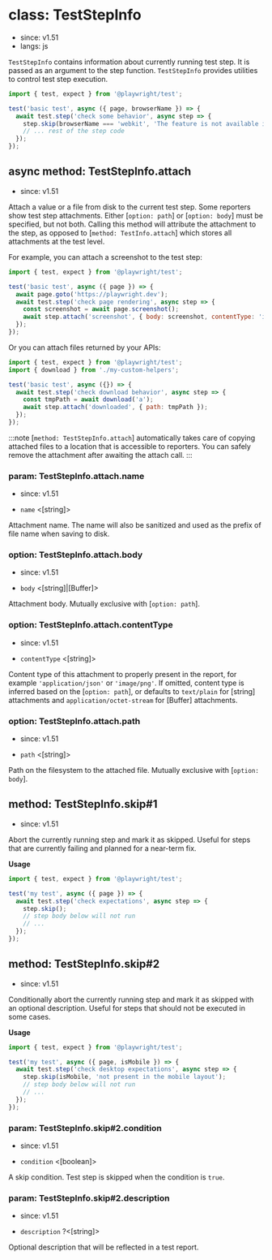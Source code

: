 # class: TestStepInfo
* since: v1.51
* langs: js

`TestStepInfo` contains information about currently running test step. It is passed as an argument to the step function. `TestStepInfo` provides utilities to control test step execution.

```js
import { test, expect } from '@playwright/test';

test('basic test', async ({ page, browserName }) => {
  await test.step('check some behavior', async step => {
    step.skip(browserName === 'webkit', 'The feature is not available in WebKit');
    // ... rest of the step code
  });
});
```

## async method: TestStepInfo.attach
* since: v1.51

Attach a value or a file from disk to the current test step. Some reporters show test step attachments. Either [`option: path`] or [`option: body`] must be specified, but not both. Calling this method will attribute the attachment to the step, as opposed to [`method: TestInfo.attach`] which stores all attachments at the test level.

For example, you can attach a screenshot to the test step:

```js
import { test, expect } from '@playwright/test';

test('basic test', async ({ page }) => {
  await page.goto('https://playwright.dev');
  await test.step('check page rendering', async step => {
    const screenshot = await page.screenshot();
    await step.attach('screenshot', { body: screenshot, contentType: 'image/png' });
  });
});
```

Or you can attach files returned by your APIs:

```js
import { test, expect } from '@playwright/test';
import { download } from './my-custom-helpers';

test('basic test', async ({}) => {
  await test.step('check download behavior', async step => {
    const tmpPath = await download('a');
    await step.attach('downloaded', { path: tmpPath });
  });
});
```

:::note
[`method: TestStepInfo.attach`] automatically takes care of copying attached files to a
location that is accessible to reporters. You can safely remove the attachment
after awaiting the attach call.
:::

### param: TestStepInfo.attach.name
* since: v1.51
- `name` <[string]>

Attachment name. The name will also be sanitized and used as the prefix of file name
when saving to disk.

### option: TestStepInfo.attach.body
* since: v1.51
- `body` <[string]|[Buffer]>

Attachment body. Mutually exclusive with [`option: path`].

### option: TestStepInfo.attach.contentType
* since: v1.51
- `contentType` <[string]>

Content type of this attachment to properly present in the report, for example `'application/json'` or `'image/png'`. If omitted, content type is inferred based on the [`option: path`], or defaults to `text/plain` for [string] attachments and `application/octet-stream` for [Buffer] attachments.

### option: TestStepInfo.attach.path
* since: v1.51
- `path` <[string]>

Path on the filesystem to the attached file. Mutually exclusive with [`option: body`].

## method: TestStepInfo.skip#1
* since: v1.51

Abort the currently running step and mark it as skipped. Useful for steps that are currently failing and planned for a near-term fix.

**Usage**

```js
import { test, expect } from '@playwright/test';

test('my test', async ({ page }) => {
  await test.step('check expectations', async step => {
    step.skip();
    // step body below will not run
    // ...
  });
});
```

## method: TestStepInfo.skip#2
* since: v1.51

Conditionally abort the currently running step and mark it as skipped with an optional description. Useful for steps that should not be executed in some cases.

**Usage**

```js
import { test, expect } from '@playwright/test';

test('my test', async ({ page, isMobile }) => {
  await test.step('check desktop expectations', async step => {
    step.skip(isMobile, 'not present in the mobile layout');
    // step body below will not run
    // ...
  });
});
```

### param: TestStepInfo.skip#2.condition
* since: v1.51
- `condition` <[boolean]>

A skip condition. Test step is skipped when the condition is `true`.

### param: TestStepInfo.skip#2.description
* since: v1.51
- `description` ?<[string]>

Optional description that will be reflected in a test report.
